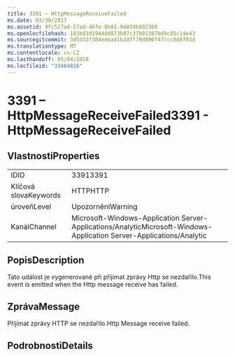 ```yaml
---
title: 3391 – HttpMessageReceiveFailed
ms.date: 03/30/2017
ms.assetid: 9fc527ed-57ad-46fe-8b81-940f4b992368
ms.openlocfilehash: 103b83d1944dd873b87c37b01387bd9c05c14e43
ms.sourcegitcommit: 3d5d33f384eeba41b2dff79d096f47ccc8d8f03d
ms.translationtype: MT
ms.contentlocale: cs-CZ
ms.lasthandoff: 05/04/2018
ms.locfileid: "33464816"
---
```

# <a name="3391---httpmessagereceivefailed"></a><span data-ttu-id="f3e5b-102">3391 – HttpMessageReceiveFailed</span><span class="sxs-lookup"><span data-stu-id="f3e5b-102">3391 - HttpMessageReceiveFailed</span></span>
## <a name="properties"></a><span data-ttu-id="f3e5b-103">Vlastnosti</span><span class="sxs-lookup"><span data-stu-id="f3e5b-103">Properties</span></span>  
  
|||  
|-|-|  
|<span data-ttu-id="f3e5b-104">ID</span><span class="sxs-lookup"><span data-stu-id="f3e5b-104">ID</span></span>|<span data-ttu-id="f3e5b-105">3391</span><span class="sxs-lookup"><span data-stu-id="f3e5b-105">3391</span></span>|  
|<span data-ttu-id="f3e5b-106">Klíčová slova</span><span class="sxs-lookup"><span data-stu-id="f3e5b-106">Keywords</span></span>|<span data-ttu-id="f3e5b-107">HTTP</span><span class="sxs-lookup"><span data-stu-id="f3e5b-107">HTTP</span></span>|  
|<span data-ttu-id="f3e5b-108">úroveň</span><span class="sxs-lookup"><span data-stu-id="f3e5b-108">Level</span></span>|<span data-ttu-id="f3e5b-109">Upozornění</span><span class="sxs-lookup"><span data-stu-id="f3e5b-109">Warning</span></span>|  
|<span data-ttu-id="f3e5b-110">Kanál</span><span class="sxs-lookup"><span data-stu-id="f3e5b-110">Channel</span></span>|<span data-ttu-id="f3e5b-111">Microsoft-Windows-Application Server-Applications/Analytic</span><span class="sxs-lookup"><span data-stu-id="f3e5b-111">Microsoft-Windows-Application Server-Applications/Analytic</span></span>|  
  
## <a name="description"></a><span data-ttu-id="f3e5b-112">Popis</span><span class="sxs-lookup"><span data-stu-id="f3e5b-112">Description</span></span>  
 <span data-ttu-id="f3e5b-113">Tato událost je vygenerované při přijímat zprávy Http se nezdařilo.</span><span class="sxs-lookup"><span data-stu-id="f3e5b-113">This event is emitted when the Http message receive has failed.</span></span>  
  
## <a name="message"></a><span data-ttu-id="f3e5b-114">Zpráva</span><span class="sxs-lookup"><span data-stu-id="f3e5b-114">Message</span></span>  
 <span data-ttu-id="f3e5b-115">Přijímat zprávy HTTP se nezdařilo.</span><span class="sxs-lookup"><span data-stu-id="f3e5b-115">Http Message receive failed.</span></span>  
  
## <a name="details"></a><span data-ttu-id="f3e5b-116">Podrobnosti</span><span class="sxs-lookup"><span data-stu-id="f3e5b-116">Details</span></span>
